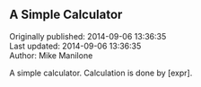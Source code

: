 ## A Simple Calculator  
Originally published: 2014-09-06 13:36:35  
Last updated: 2014-09-06 13:36:35  
Author: Mike Manilone  
  
A simple calculator. Calculation is done by [expr].